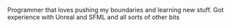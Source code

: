 Programmer that loves pushing my boundaries and learning new stuff. 
Got experience with Unreal and SFML and all sorts of other bits
